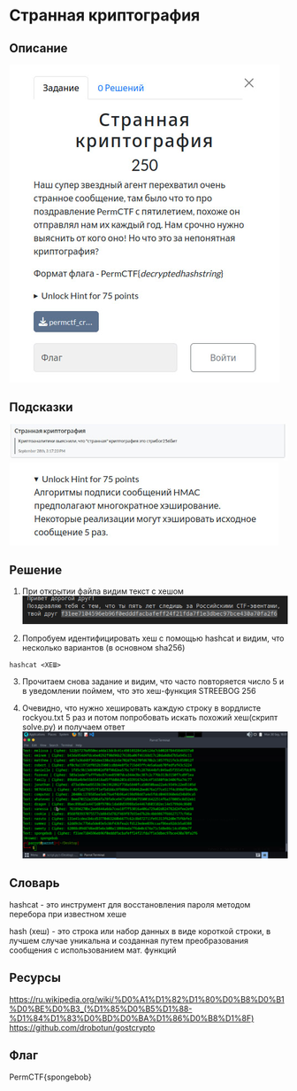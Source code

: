 # Странная криптография
## Описание
![Описание задания](https://raw.githubusercontent.com/EogoK/permctf2024_writeup/refs/heads/main/photos/crypto.jpg)

## Подсказки
![Подсказка2](https://raw.githubusercontent.com/EogoK/permctf2024_writeup/refs/heads/main/photos/crypto_hint2.jpg)
![Подсказка1](https://raw.githubusercontent.com/EogoK/permctf2024_writeup/refs/heads/main/photos/crypto_hint.jpg)

## Решение 
1. При открытии файла видим текст с хешом
![текст](https://raw.githubusercontent.com/EogoK/permctf2024_writeup/refs/heads/main/photos/cr_1.png)

2. Попробуем идентифицировать хеш с помощью hashcat и видим, что несколько вариантов (в основном sha256)
```
hashcat <ХЕШ>
```

3. Прочитаем снова задание и видим, что часто повторяется число 5 и в уведомлении поймем, что это хеш-функция STREEBOG 256

4. Очевидно, что нужно хешировать каждую строку в вордлисте rockyou.txt 5 раз и потом попробовать искать похожий хеш(скрипт solve.py) и получаем ответ
![решение](https://raw.githubusercontent.com/EogoK/permctf2024_writeup/refs/heads/main/photos/cr_2.png)

## Словарь
hashcat - это инструмент для восстановления пароля методом перебора при известном хеше

hash (хеш) - это строка или набор данных в виде короткой строки, в лучшем случае уникальна и созданная путем преобразования сообщения с использованием мат. функций

## Ресурсы
https://ru.wikipedia.org/wiki/%D0%A1%D1%82%D1%80%D0%B8%D0%B1%D0%BE%D0%B3_(%D1%85%D0%B5%D1%88-%D1%84%D1%83%D0%BD%D0%BA%D1%86%D0%B8%D1%8F)
https://github.com/drobotun/gostcrypto



## Флаг
PermCTF{spongebob}